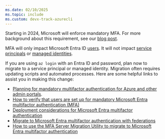 ```yaml
---
ms.date: 02/10/2025
ms.topic: include
ms.custom: devx-track-azurecli
---
```


Starting in 2024, Microsoft will enforce mandatory MFA. 
For more background about this requirement, see our [blog post](https://aka.ms/azuremfablogpost).

MFA will only impact Microsoft Entra ID [users](/entra/fundamentals/how-to-create-delete-users).
It will not impact [service principals](/entra/identity-platform/app-objects-and-service-principals)
or [managed identities](/entra/identity/managed-identities-azure-resources/overview).

If you are using `az login` with an Entra ID and password, plan now to migrate to a service principal
or managed identity. Migration often requires updating scripts and automated processes. Here are some helpful links to assist you in making this change:

* [Planning for mandatory multifactor authentication for Azure and other admin portals](/entra/identity/authentication/concept-mandatory-multifactor-authentication).
* [How to verify that users are set up for mandatory Microsoft Entra multifactor authentication (MFA)](/entra/identity/authentication/how-to-mandatory-multifactor-authentication)
* [Deployment considerations for Microsoft Entra multifactor authentication](/entra/identity/authentication/howto-mfa-getstarted)
* [Migrate to Microsoft Entra multifactor authentication with federations](/entra/identity/authentication/how-to-migrate-mfa-server-to-mfa-with-federation)
* [How to use the MFA Server Migration Utility to migrate to Microsoft Entra multifactor authentication](/entra/identity/authentication/how-to-mfa-server-migration-utility)
